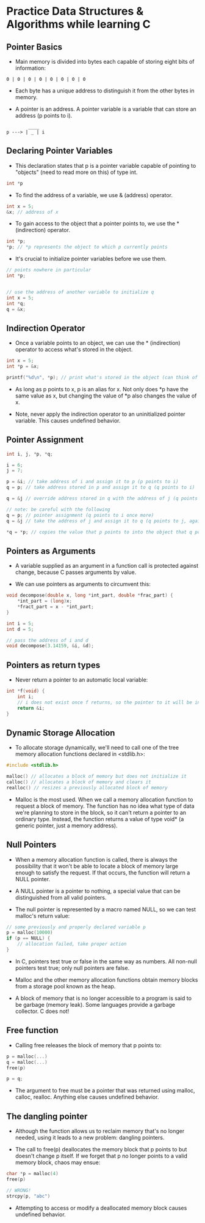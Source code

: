 # Practice Data Structures & Algorithms while learning C

## Pointer Basics

- Main memory is divided into bytes each capable of storing eight bits of information:

```
0 | 0 | 0 | 0 | 0 | 0 | 0 | 0
```
- Each byte has a unique address to distinguish it from the other bytes in memory.

- A pointer is an address. A pointer variable is a variable that can store an address (p points to i).

```
        ____
p ---> | _ | i
```

## Declaring Pointer Variables

- This declaration states that p is a pointer variable capable of pointing to "objects" (need to read more on this) of type int.

```c
int *p
```

- To find the address of a variable, we use & (address) operator. 

```c
int x = 5;
&x; // address of x
```

- To gain access to the object that a pointer points to, we use the * (indirection) operator.

```c
int *p;
*p; // *p represents the object to which p currently points
```

- It's crucial to initialize pointer variables before we use them.

```c
// points nowhere in particular
int *p;


// use the address of another variable to initialize q
int x = 5;
int *q; 
q = &x;
```

## Indirection Operator

- Once a variable points to an object, we can use the * (indirection) operator to access what's stored in the object.

```c
int x = 5;
int *p = &x;

printf("%d\n", *p); // print what's stored in the object (can think of * as the inverse of &)
```

- As long as p points to x, p is an alias for x. Not only does *p have the same value as x, but changing the value of *p also changes the value of x.

- Note, never apply the indirection operator to an uninitialized pointer variable. This causes undefined behavior.

## Pointer Assignment

```c
int i, j, *p, *q;

i = 6;
j = 7;

p = &i; // take address of i and assign it to p (p points to i)
q = p; // take address stored in p and assign it to q (q points to i)

q = &j // override address stored in q with the address of j (q points to j)

// note: be careful with the following
q = p; // pointer assignment (q points to i once more)
q = &j // take the address of j and assign it to q (q points to j, again)

*q = *p; // copies the value that p points to into the object that q points to (the value of both i and j is now 6)
```

## Pointers as Arguments

- A variable supplied as an argument in a function call is protected against change, because C passes arguments by value.

- We can use pointers as arguments to circumvent this:

```c
void decompose(double x, long *int_part, double *frac_part) {
    *int_part = (long)x;
    *fract_part = x - *int_part;
}

int i = 5;
int d = 5;

// pass the address of i and d
void decompose(3.14159, &i, &d);
```

## Pointers as return types

- Never return a pointer to an automatic local variable:

```c
int *f(void) {
    int i;
    // i does not exist once f returns, so the pointer to it will be invalid!
    return &i;
}
```

## Dynamic Storage Allocation

- To allocate storage dynamically, we'll need to call one of the tree memory allocation functions declared in <stdlib.h>:

```c
#include <stdlib.h>

malloc() // allocates a block of memory but does not initialize it
calloc() // allocates a block of memory and clears it
realloc() // resizes a previously allocated block of memory
```

- Malloc is the most used. When we call a memory allocation function to request a block of memory. The function has no idea what type of data we're planning to store in the block, so it can't return a pointer to an ordinary type. Instead, the function returns a value of type void* (a generic pointer, just a memory address).

## Null Pointers

- When a memory allocation function is called, there is always the possibility that it won't be able to locate a block of memory large enough to satisfy the request. If that occurs, the function will return a NULL pointer.

- A NULL pointer is a pointer to nothing, a special value that can be distinguished from all valid pointers.

- The null pointer is represented by a macro named NULL, so we can test malloc's return value:

```c
// some previously and properly declared variable p
p = malloc(10000)
if (p == NULL) {
    // allocation failed, take proper action
}
```

- In C, pointers test true or false in the same way as numbers. All non-null pointers test true; only null pointers are false.

- Malloc and the other memory allocation functions obtain memory blocks from a storage pool known as the heap.

- A block of memory that is no longer accessible to a program is said to be garbage (memory leak). Some languages provide a garbage collector. C does not!

## Free function

- Calling free releases the block of memory that p points to:

```c
p = malloc(...)
q = malloc(...)
free(p)

p = q;
```

- The argument to free must be a pointer that was returned using malloc, calloc, realloc. Anything else causes undefined behavior.

## The dangling pointer

- Although the function allows us to reclaim memory that's no longer needed, using it leads to a new problem: dangling pointers.

- The call to free(p) deallocates the memory block that p points to but doesn't change p itself. If we forget that p no longer points to a valid memory block, chaos may ensue:

```c
char *p = malloc(4)
free(p)

// WRONG!
strcpy(p, "abc")
```

- Attempting to access or modify a deallocated memory block causes undefined behavior.
